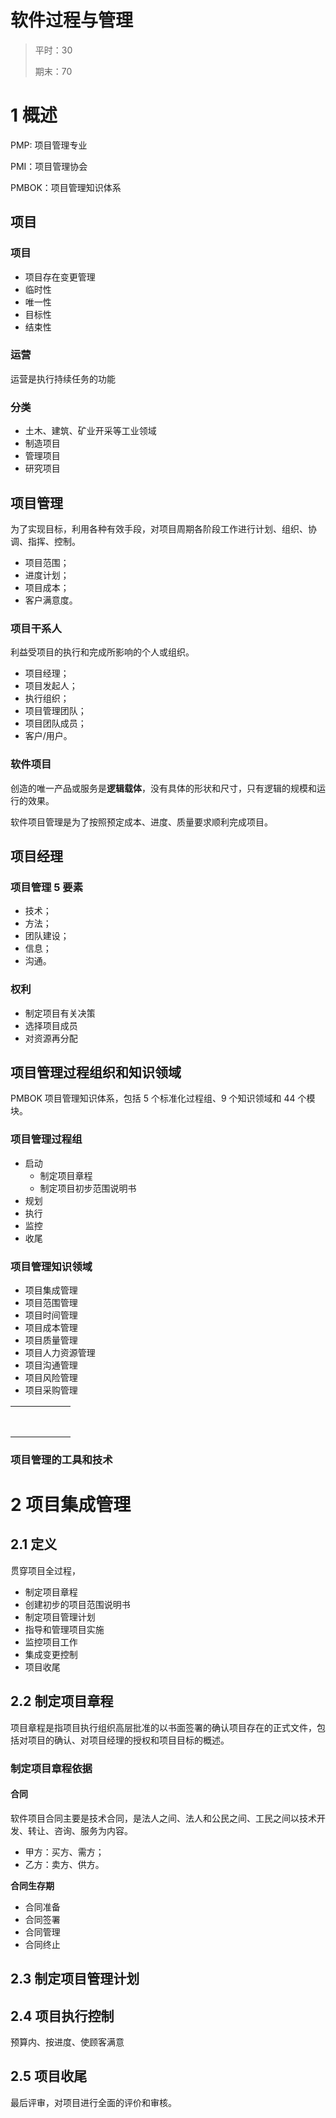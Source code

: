 # 软件过程与管理

> 平时：30
>
> 期末：70

# 1 概述

PMP: 项目管理专业

PMI：项目管理协会

PMBOK：项目管理知识体系

## 项目

### 项目

- 项目存在变更管理
- 临时性
- 唯一性
- 目标性
- 结束性

### 运营

运营是执行持续任务的功能

### 分类

- 土木、建筑、矿业开采等工业领域
- 制造项目
- 管理项目
- 研究项目

## 项目管理

为了实现目标，利用各种有效手段，对项目周期各阶段工作进行计划、组织、协调、指挥、控制。

- 项目范围；
- 进度计划；
- 项目成本；
- 客户满意度。

### 项目干系人

利益受项目的执行和完成所影响的个人或组织。

- 项目经理；
- 项目发起人；
- 执行组织；
- 项目管理团队；
- 项目团队成员；
- 客户/用户。

### 软件项目

创造的唯一产品或服务是**逻辑载体**，没有具体的形状和尺寸，只有逻辑的规模和运行的效果。

软件项目管理是为了按照预定成本、进度、质量要求顺利完成项目。

## 项目经理

### 项目管理 5 要素

- 技术；
- 方法；
- 团队建设；
- 信息；
- 沟通。

### 权利

- 制定项目有关决策
- 选择项目成员
- 对资源再分配

## 项目管理过程组织和知识领域

PMBOK 项目管理知识体系，包括 5 个标准化过程组、9 个知识领域和 44 个模块。

### 项目管理过程组

- 启动
  - 制定项目章程
  - 制定项目初步范围说明书
- 规划
- 执行
- 监控
- 收尾

### 项目管理知识领域

- 项目集成管理
- 项目范围管理
- 项目时间管理
- 项目成本管理
- 项目质量管理
- 项目人力资源管理
- 项目沟通管理
- 项目风险管理
- 项目采购管理

|      |      |      |      |      |      |
| ---- | ---- | ---- | ---- | ---- | ---- |
|      |      |      |      |      |      |
|      |      |      |      |      |      |
|      |      |      |      |      |      |
|      |      |      |      |      |      |
|      |      |      |      |      |      |
|      |      |      |      |      |      |
|      |      |      |      |      |      |
|      |      |      |      |      |      |

### 项目管理的工具和技术

# 2 项目集成管理

## 2.1 定义

贯穿项目全过程，

- 制定项目章程
- 创建初步的项目范围说明书
- 制定项目管理计划
- 指导和管理项目实施
- 监控项目工作
- 集成变更控制
- 项目收尾

## 2.2 制定项目章程

项目章程是指项目执行组织高层批准的以书面签署的确认项目存在的正式文件，包括对项目的确认、对项目经理的授权和项目目标的概述。

### 制定项目章程依据

#### 合同

软件项目合同主要是技术合同，是法人之间、法人和公民之间、工民之间以技术开发、转让、咨询、服务为内容。

- 甲方：买方、需方；
- 乙方：卖方、供方。

**合同生存期**

- 合同准备
- 合同签署
- 合同管理
- 合同终止

## 2.3 制定项目管理计划

## 2.4 项目执行控制

预算内、按进度、使顾客满意

## 2.5 项目收尾

最后评审，对项目进行全面的评价和审核。
